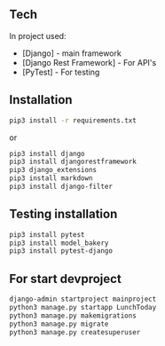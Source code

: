 
## Tech

In project used:

- [Django] - main framework
- [Django Rest Framework] - For API's
- [PyTest] - For testing

## Installation

```sh
pip3 install -r requirements.txt
```
or
```sh
pip3 install django
pip3 install djangorestframework
pip3 django_extensions
pip3 install markdown
pip3 install django-filter
```

## Testing installation 

```sh
pip3 install pytest
pip3 install model_bakery
pip3 install pytest-django
```

## For start  devproject

```sh
django-admin startproject mainproject
python3 manage.py startapp LunchToday
python3 manage.py makemigrations
python3 manage.py migrate
python3 manage.py createsuperuser
```
